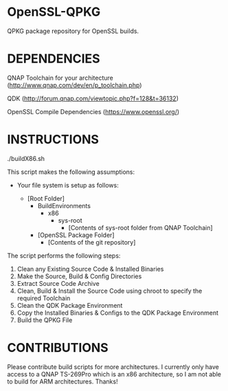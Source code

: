 OpenSSL-QPKG
============

QPKG package repository for OpenSSL builds.


DEPENDENCIES
============

QNAP Toolchain for your architecture (http://www.qnap.com/dev/en/p_toolchain.php)

QDK (http://forum.qnap.com/viewtopic.php?f=128&t=36132)

OpenSSL Compile Dependencies (https://www.openssl.org/)


INSTRUCTIONS
============

./buildX86.sh

This script makes the following assumptions:
  - Your file system is setup as follows:
  
    - [Root Folder]
	  - BuildEnvironments
	    - x86
		  - sys-root
		    - [Contents of sys-root folder from QNAP Toolchain]
	  - [OpenSSL Package Folder]
	    - [Contents of the git repository]
		
The script performs the following steps:
  1. Clean any Existing Source Code & Installed Binaries
  2. Make the Source, Build & Config Directories
  3. Extract Source Code Archive
  4. Clean, Build & Install the Source Code using chroot to specify the required Toolchain
  5. Clean the QDK Package Environment
  6. Copy the Installed Binaries & Configs to the QDK Package Environment
  7. Build the QPKG File


CONTRIBUTIONS
=============

Please contribute build scripts for more architectures.  I currently only have access to a 
QNAP TS-269Pro which is an x86 architecture, so I am not able to build for ARM architectures.
Thanks!

